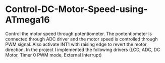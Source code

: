# Control-DC-Motor-Speed-using-ATmega16
 Control the motor speed through potentiometer. The pontentiometer is connected through ADC driver and the motor speed is controlled through PWM signal. Also activate INT1 with raising edge to revert the motor direction. In the project I implemented the following drivers (LCD, ADC, DC Motor, Timer 0 PWM mode, External Interrupt)
